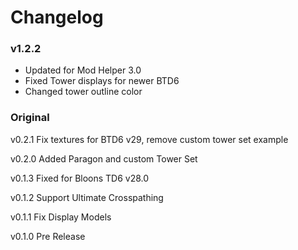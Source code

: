 # Changelog

### v1.2.2
- Updated for Mod Helper 3.0
- Fixed Tower displays for newer BTD6
- Changed tower outline color

### Original

v0.2.1 Fix textures for BTD6 v29, remove custom tower set example

v0.2.0 Added Paragon and custom Tower Set

v0.1.3 Fixed for Bloons TD6 v28.0

v0.1.2 Support Ultimate Crosspathing

v0.1.1 Fix Display Models

v0.1.0 Pre Release